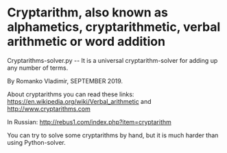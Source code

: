 # Cryptarithm, also known as alphametics, cryptarithmetic, verbal arithmetic or word addition

Cryptarithms-solver.py	 --  It is a universal cryptarithm-solver for adding up any number of terms.

By Romanko Vladimir, SEPTEMBER 2019.

About cryptarithms you can read these links:
https://en.wikipedia.org/wiki/Verbal_arithmetic and http://www.cryptarithms.com 

In Russian:  http://rebus1.com/index.php?item=cryptarithm

You can try to solve some cryptarithms by hand, but it is much harder than using Python-solver.
